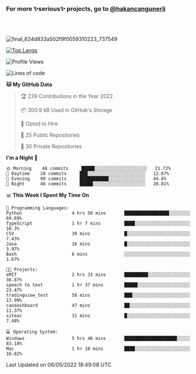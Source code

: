 ### For more ✨serious✨ projects, go to [@hakancangunerli](https://github.com/hakancangunerli)

<br>
<br>


![final_624d833a502f9f0059310223_737549](https://user-images.githubusercontent.com/33205097/161971799-9ce51eed-574a-4cab-ae73-ff67b8fa940f.gif)


[![Top Langs](https://github-readme-stats.vercel.app/api/top-langs/?username=63616e&layout=compact&hide=tex,html,shell,assembly,javascript,C&langs_count=6&exclude_repo=2015-csharp)](https://github.com/anuraghazra/github-readme-stats)


<!--START_SECTION:waka-->
![Profile Views](http://img.shields.io/badge/Profile%20Views-39-blue)

![Lines of code](https://img.shields.io/badge/From%20Hello%20World%20I%27ve%20Written-13%20Thousand%20lines%20of%20code-blue)

**🐱 My GitHub Data** 

> 🏆 239 Contributions in the Year 2022
 > 
> 📦 300.9 kB Used in GitHub's Storage 
 > 
> 💼 Opted to Hire
 > 
> 📜 25 Public Repositories 
 > 
> 🔑 30 Private Repositories  
 > 
**I'm a Night 🦉** 

```text
🌞 Morning    48 commits     █████░░░░░░░░░░░░░░░░░░░░   21.72% 
🌆 Daytime    28 commits     ███░░░░░░░░░░░░░░░░░░░░░░   12.67% 
🌃 Evening    99 commits     ███████████░░░░░░░░░░░░░░   44.8% 
🌙 Night      46 commits     █████░░░░░░░░░░░░░░░░░░░░   20.81%

```


📊 **This Week I Spent My Time On** 

```text
💬 Programming Languages: 
Python                   4 hrs 50 mins       █████████████████░░░░░░░░   69.69% 
TypeScript               1 hr 7 mins         ████░░░░░░░░░░░░░░░░░░░░░   16.3% 
CSV                      30 mins             █░░░░░░░░░░░░░░░░░░░░░░░░   7.43% 
Java                     16 mins             █░░░░░░░░░░░░░░░░░░░░░░░░   3.97% 
Bash                     6 mins              ░░░░░░░░░░░░░░░░░░░░░░░░░   1.67%

🐱‍💻 Projects: 
eMIT                     2 hrs 33 mins       █████████░░░░░░░░░░░░░░░░   36.87% 
speech to text           1 hr 37 mins        █████░░░░░░░░░░░░░░░░░░░░   23.47% 
tradingview_test         58 mins             ███░░░░░░░░░░░░░░░░░░░░░░   13.99% 
candashboard             47 mins             ██░░░░░░░░░░░░░░░░░░░░░░░   11.37% 
siteac                   31 mins             █░░░░░░░░░░░░░░░░░░░░░░░░   7.48%

💻 Operating System: 
Windows                  5 hrs 46 mins       ████████████████████░░░░░   83.18% 
Mac                      1 hr 10 mins        ████░░░░░░░░░░░░░░░░░░░░░   16.82%

```


 Last Updated on 06/05/2022 18:49:08 UTC
<!--END_SECTION:waka-->


